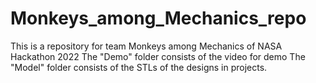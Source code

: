 # Monkeys_among_Mechanics_repo
This is a repository for team Monkeys among Mechanics of NASA Hackathon 2022
The "Demo" folder consists of the video for demo
The "Model" folder consists of the STLs of the designs in projects.
